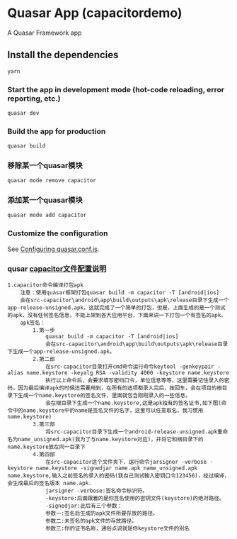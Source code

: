 # Quasar App (capacitordemo)

A Quasar Framework app

## Install the dependencies
```bash
yarn
```

### Start the app in development mode (hot-code reloading, error reporting, etc.)
```bash
quasar dev
```


### Build the app for production
```bash
quasar build
```
### 移除某一个quasar模块
```bash
quasar mode remove capacitor
```
### 添加某一个quasar模块
```bash
quasar mode add capacitor
```

### Customize the configuration
See [Configuring quasar.conf.js](https://quasar.dev/quasar-cli/quasar-conf-js).

### qusar [capacitor文件配置说明](https://segmentfault.com/a/1190000013755356)
    1.capacitor命令编译打包apk
	    注意：使用quasar框架打包quasar build -m capacitor -T [android|ios]
		会在src-capacitor\android\app\build\outputs\apk\release目录下生成一个app-release-unsigned.apk，这就完成了一个简单的打包，但是，上面生成的是一个测试的apk，没有任何签名信息，不能上架到各大应用平台，下面来讲一下打包一个有签名的apk。
		apk签名：
			1.第一步
				quasar build -m capacitor -T [android|ios]
				会在src-capacitor\android\app\build\outputs\apk\release目录下生成一个app-release-unsigned.apk。
			2.第二部
				在src-capacitor目录打开cmd命令运行命令keytool -genkeypair -alias name.keystore -keyalg RSA -validity 4000 -keystore name.keystore
				执行以上命令后，会要求填写密码口令，单位信息等等，这里需要记住录入的密码，因为最后编译apk的时候还需要用到，在所有的选项都录入完后，按回车，会在项目的根目录下生成一个name.keystore的签名文件，里面就包含刚刚录入的一些信息。
				会在根目录下生成一个name.keystore,这是apk独有的签名证书,如下图(命令中的name.keystore中的name是签名文件的名字，这里可以任意取名，我习惯用name.keystore)
			3.第三部
				将src-capacitor目录下生成一个android-release-unsigned.apk重命名为name_unsigned.apk(我为了与name.keystore对应)，并将它和根目录下的name.keystore放在同一目录下
			4.第四部
				在src-capacitor这个文件夹下，运行命令jarsigner -verbose -keystore name.keystore -signedjar name.apk name_unsigned.apk name.keystore,输入之前签名的录入的密码(我自己测试输入密钥口令123456)，经过编译，会生成最后的签名版本 name.apk.
				jarsigner -verbose:签名命令标识符。
				-keystore:后面跟着的是你签名使用的密钥文件(keystore)的绝对路径。
				-signedjar:此后有三个参数：
				参数一:签名后生成的apk文件所要存放的路径。
				参数二:未签名的apk文件的存放路径。
				参数三:你的证书名称，通俗点说就是你keystore文件的别名

